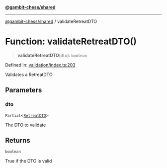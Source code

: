 [**@gambit-chess/shared**](../README.md)

***

[@gambit-chess/shared](../globals.md) / validateRetreatDTO

# Function: validateRetreatDTO()

> **validateRetreatDTO**(`dto`): `boolean`

Defined in: [validation/index.ts:203](https://github.com/cango91/gambit-chess/blob/b8ea13e4976c99c29d095eae7bc504b86f9add51/shared/src/validation/index.ts#L203)

Validates a RetreatDTO

## Parameters

### dto

`Partial`\<[`RetreatDTO`](../interfaces/RetreatDTO.md)\>

The DTO to validate

## Returns

`boolean`

True if the DTO is valid
